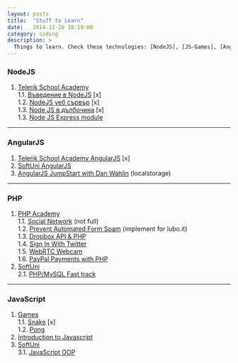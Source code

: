 ```yaml
---
layout: posts
title:  "Stuff to Learn"
date:   2014-12-28 18:10:00
category: coding
description: >
  Things to learn. Check these technologies: [NodeJS], [JS-Games], [AngularJS], [PHP Academy]
---
```


### NodeJS

1. [Telerik School Academy](https://www.youtube.com/playlist?list=PLF4lVL1sPDSmiF3qBNkxOcAQOsGFMJhSd)  
1.1. [Въведение в NodeJS](https://www.youtube.com/watch?v=kqhTrYr0lOw) [x]  
1.2. [NodeJS уеб сървър](https://www.youtube.com/watch?v=OQM7HptXBXA) [x]  
1.3. [Node JS в дълбочина](https://www.youtube.com/watch?v=qlNz_mrPni0&index=3&list=PLF4lVL1sPDSmiF3qBNkxOcAQOsGFMJhSd) [x]  
1.3. [Node JS Express module](http://youtu.be/tv3DsYIxU8c?t=51m22s)

---

### AngularJS

1. [Telerik School Academy AngularJS](https://www.youtube.com/playlist?list=PLF4lVL1sPDSnvKV5AedV0W47R6GCSfy0Y) [x]  
2. [SoftUni AngularJS](https://www.youtube.com/playlist?list=PLlcYRzEHmgNmb6W8uo8JY85z2yeXgeC1M)  
3. [AngularJS JumpStart with Dan Wahlin](#) (localstorage)  

---

### PHP

1. [PHP Academy](https://www.youtube.com/channel/UCpOIUW62tnJTtpWFABxWZ8g)  
1.1. [Social Network](https://www.youtube.com/playlist?list=PLfdtiltiRHWEGcgVaEZQGoCNN4ye-5Hrc)  (not full)  
1.2. [Prevent Automated Form Spam](https://www.youtube.com/watch?v=rYBomZIzrS4) (implement for lubo.it)  
1.3. [Dropbox API & PHP](https://www.youtube.com/playlist?list=PLfdtiltiRHWGOceoK3I3LrDL6x8mM0Ipb)  
1.4. [Sign In With Twitter](https://www.youtube.com/playlist?list=PLfdtiltiRHWHRMnQjPn9G2c1_mbdST9Ao)  
1.5. [WebRTC Webcam](https://www.youtube.com/playlist?list=PLfdtiltiRHWHfAjJVDX0N7JSVBatb8ERF)  
1.6. [PayPal Payments with PHP](https://www.youtube.com/playlist?list=PLfdtiltiRHWE_c8jjW5OeweL1c_8uqcnW)  
2. [SoftUni](#)  
2.1. [PHP/MySQL Fast track](https://www.youtube.com/playlist?list=PLlcYRzEHmgNnEp3_R64YfsmUqVWwKjke1) 

---

### JavaScript

1. [Games](https://www.youtube.com/playlist?list=PLDu4C7CHISoKbi-do2VKUfS6cv36C57y4)  
1.1. [Snake](https://www.youtube.com/watch?v=uU5YPIvJ24Y) [x]  
1.2. [Pong](https://www.youtube.com/watch?v=KApAJhkkqkA)  
2. [Introduction to Javascript](https://www.youtube.com/playlist?list=PLF343117DF6341CA7) 
3. [SoftUni](#)  
3.1. [JavaScript OOP](https://www.youtube.com/playlist?list=PLlcYRzEHmgNk9JgFU7tXEAPcZX71oNXx6)  
